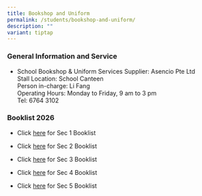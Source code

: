 ```yaml
---
title: Bookshop and Uniform
permalink: /students/bookshop-and-uniform/
description: ""
variant: tiptap
---
```

<h3>General Information and Service</h3>
<ul>
<li>
<p>School Bookshop &amp; Uniform Services Supplier: Asencio Pte Ltd
<br>Stall Location: School Canteen
<br>Person in-charge: Li Fang
<br>Operating Hours: Monday to Friday, 9 am to 3 pm
<br>Tel: 6764 3102</p>
</li>
</ul>
<h3>Booklist 2026</h3>
<ul data-tight="true" class="tight">
<li>
<p>Click <a href="/files/Booklist/sec1_2025.pdf" rel="noopener noreferrer nofollow" target="_blank">here</a> for
Sec 1 Booklist</p>
</li>
<li>
<p>Click <a href="/files/Booklist/Sec2_Booklist_2026.pdf" rel="noopener nofollow" target="_blank">here</a> for
Sec 2 Booklist</p>
</li>
<li>
<p>Click <a href="/files/Booklist/Sec3_Booklist_2026.pdf" rel="noopener nofollow" target="_blank">here</a> for
Sec 3 Booklist</p>
</li>
<li>
<p>Click <a href="/files/Booklist/Sec4_Booklist_2026.pdf" rel="noopener nofollow" target="_blank">here</a> for
Sec 4 Booklist</p>
</li>
<li>
<p>Click <a href="/files/Booklist/Sec5_Booklist_2026.pdf" rel="noopener nofollow" target="_blank">here</a> for
Sec 5 Booklist</p>
</li>
</ul>
<p></p>